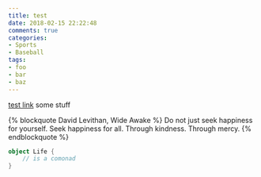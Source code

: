 ```yaml
---
title: test
date: 2018-02-15 22:22:48
comments: true
categories:
- Sports
- Baseball
tags: 
- foo
- bar
- baz
---
```


[test link](./testPage) some stuff


{% blockquote David Levithan, Wide Awake %}
Do not just seek happiness for yourself. Seek happiness for all. Through kindness. Through mercy.
{% endblockquote %}

```scala
object Life {
	// is a comonad
}
```